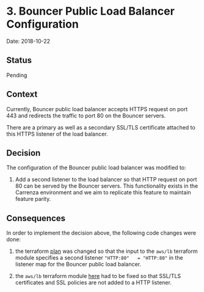 # 3. Bouncer Public Load Balancer Configuration

Date: 2018-10-22

## Status

Pending

## Context

Currently, Bouncer public load balancer accepts HTTPS request on port 443 and
redirects the traffic to port 80 on the Bouncer servers.

There are a primary as well as a secondary SSL/TLS certificate attached to this HTTPS
listener of the load balancer.

## Decision

The configuration of the Bouncer public load balancer was modified to:
1. Add a second listener to the load balancer so that HTTP request on port 80 can be
   served by the Bouncer servers. This functionality exists in the Carrenza environment
   and we aim to replicate this feature to maintain feature parity.

## Consequences

In order to implement the decision above, the following code changes were done:
1. the terraform [plan](../../../terraform/projects/infra-public-services/main.tf)
was changed so that the input to the `aws/lb` terraform module specifies a second
listener `"HTTP:80"   = "HTTP:80"` in the listener map for the Bouncer public
load balancer.

2. the `aws/lb` terraform module [here](../../../terraform/modules/aws/lb/main.tf) had
to be fixed so that SSL/TLS certificates and SSL policies are not added to a HTTP
listener.
